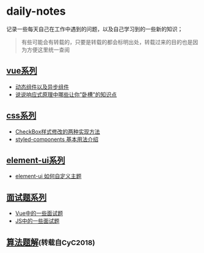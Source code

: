 # daily-notes
记录一些每天自己在工作中遇到的问题，以及自己学习到的一些新的知识；

> 有些可能会有转载的，只要是转载的都会标明出处，转载过来的目的也是因为方便这里统一查阅

## [vue系列](https://github.com/774848686/daily-notes/labels/Vue)

- [动态组件以及异步组件](https://github.com/774848686/daily-notes/issues/1)
- [说说响应式原理中哪些让你"卧槽"的知识点](https://github.com/774848686/daily-notes/issues/4)

## [css系列](https://github.com/774848686/daily-notes/labels/CSS)

- [CheckBox样式修改的两种实现方法](https://github.com/774848686/daily-notes/issues/2)
- [styled-components 基本用法介绍](https://github.com/774848686/daily-notes/issues/3)

## [element-ui系列](https://github.com/774848686/daily-notes/labels/ElementUI)

- [element-ui 如何自定义主题](https://github.com/774848686/daily-notes/issues/6)

## [面试题系列](https://github.com/774848686/daily-notes/labels/Interview)
- [Vue中的一些面试题](https://github.com/774848686/daily-notes/issues/5)
- [JS中的一些面试题](https://github.com/774848686/daily-notes/issues/7)

## [算法题解](https://github.com/CyC2018/CS-Notes/blob/master/notes/Leetcode%20%E9%A2%98%E8%A7%A3%20-%20%E7%9B%AE%E5%BD%95.md)<font size=4>(转载自CyC2018)</font>